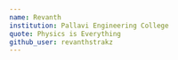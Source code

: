 ```yaml
---
name: Revanth 
institution: Pallavi Engineering College 
quote: Physics is Everything
github_user: revanthstrakz
---
```

